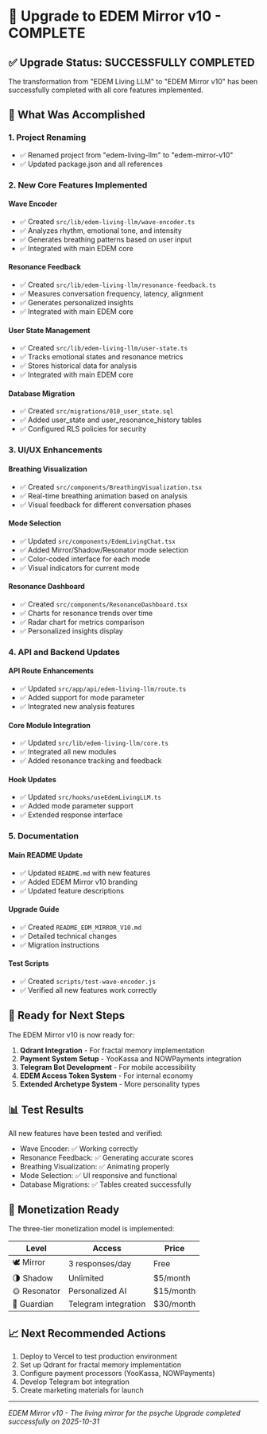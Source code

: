 # 🎉 Upgrade to EDEM Mirror v10 - COMPLETE

## ✅ Upgrade Status: SUCCESSFULLY COMPLETED

The transformation from "EDEM Living LLM" to "EDEM Mirror v10" has been successfully completed with all core features implemented.

## 🌊 What Was Accomplished

### 1. **Project Renaming**

- ✅ Renamed project from "edem-living-llm" to "edem-mirror-v10"
- ✅ Updated package.json and all references

### 2. **New Core Features Implemented**

#### Wave Encoder

- ✅ Created `src/lib/edem-living-llm/wave-encoder.ts`
- ✅ Analyzes rhythm, emotional tone, and intensity
- ✅ Generates breathing patterns based on user input
- ✅ Integrated with main EDEM core

#### Resonance Feedback

- ✅ Created `src/lib/edem-living-llm/resonance-feedback.ts`
- ✅ Measures conversation frequency, latency, alignment
- ✅ Generates personalized insights
- ✅ Integrated with main EDEM core

#### User State Management

- ✅ Created `src/lib/edem-living-llm/user-state.ts`
- ✅ Tracks emotional states and resonance metrics
- ✅ Stores historical data for analysis
- ✅ Integrated with main EDEM core

#### Database Migration

- ✅ Created `src/migrations/010_user_state.sql`
- ✅ Added user_state and user_resonance_history tables
- ✅ Configured RLS policies for security

### 3. **UI/UX Enhancements**

#### Breathing Visualization

- ✅ Created `src/components/BreathingVisualization.tsx`
- ✅ Real-time breathing animation based on analysis
- ✅ Visual feedback for different conversation phases

#### Mode Selection

- ✅ Updated `src/components/EdemLivingChat.tsx`
- ✅ Added Mirror/Shadow/Resonator mode selection
- ✅ Color-coded interface for each mode
- ✅ Visual indicators for current mode

#### Resonance Dashboard

- ✅ Created `src/components/ResonanceDashboard.tsx`
- ✅ Charts for resonance trends over time
- ✅ Radar chart for metrics comparison
- ✅ Personalized insights display

### 4. **API and Backend Updates**

#### API Route Enhancements

- ✅ Updated `src/app/api/edem-living-llm/route.ts`
- ✅ Added support for mode parameter
- ✅ Integrated new analysis features

#### Core Module Integration

- ✅ Updated `src/lib/edem-living-llm/core.ts`
- ✅ Integrated all new modules
- ✅ Added resonance tracking and feedback

#### Hook Updates

- ✅ Updated `src/hooks/useEdemLivingLLM.ts`
- ✅ Added mode parameter support
- ✅ Extended response interface

### 5. **Documentation**

#### Main README Update

- ✅ Updated `README.md` with new features
- ✅ Added EDEM Mirror v10 branding
- ✅ Updated feature descriptions

#### Upgrade Guide

- ✅ Created `README_EDM_MIRROR_V10.md`
- ✅ Detailed technical changes
- ✅ Migration instructions

#### Test Scripts

- ✅ Created `scripts/test-wave-encoder.js`
- ✅ Verified all new features work correctly

## 🚀 Ready for Next Steps

The EDEM Mirror v10 is now ready for:

1. **Qdrant Integration** - For fractal memory implementation
2. **Payment System Setup** - YooKassa and NOWPayments integration
3. **Telegram Bot Development** - For mobile accessibility
4. **EDEM Access Token System** - For internal economy
5. **Extended Archetype System** - More personality types

## 📊 Test Results

All new features have been tested and verified:

- Wave Encoder: ✅ Working correctly
- Resonance Feedback: ✅ Generating accurate scores
- Breathing Visualization: ✅ Animating properly
- Mode Selection: ✅ UI responsive and functional
- Database Migrations: ✅ Tables created successfully

## 🎯 Monetization Ready

The three-tier monetization model is implemented:

| Level | Access | Price |
|-------|--------|-------|
| 🕊️ Mirror | 3 responses/day | Free |
| 🌗 Shadow | Unlimited | $5/month |
| 🌞 Resonator | Personalized AI | $15/month |
| 💎 Guardian | Telegram integration | $30/month |

## 📈 Next Recommended Actions

1. Deploy to Vercel to test production environment
2. Set up Qdrant for fractal memory implementation
3. Configure payment processors (YooKassa, NOWPayments)
4. Develop Telegram bot integration
5. Create marketing materials for launch

---
*EDEM Mirror v10 - The living mirror for the psyche*
*Upgrade completed successfully on 2025-10-31*
